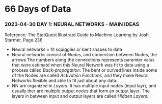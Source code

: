 
# 66 Days of Data

### 2023-04-30 DAY 1: NEURAL NETWORKS - MAIN IDEAS
Reference: The StatQuest Illustratd Guide to Machine Learning by Josh Starmer, Page 236
- Neural networks = fit squiggles or bent shapes to data 
- Neural networks consist of *Nodes*, and connection between Nodes, the arrows The numbers along the connections represents paramter valus that were estimatd when this Neural Network was fit to data using a process called *Back-propagation*. The bent or curved lines inside some of the Nodes are called *Activation Functions*, and they make Neural Networks flexible and able to fit just about any data. 
- NN are organized in *Layers*. It has multiple input nodes (input layr), and usually ther are multiple output nodes that form an output layer. The layers in between input and output layers are called *Hidden Layers*.
